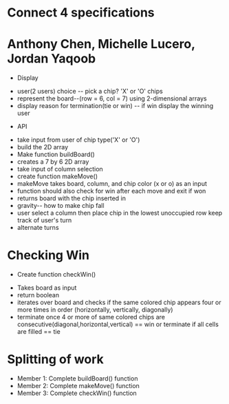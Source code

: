 # Connect 4 specifications
# Anthony Chen, Michelle Lucero, Jordan Yaqoob

* Display  
- user(2 users) choice -- pick a chip? 'X' or 'O' chips
- represent the board--(row = 6, col = 7) using 2-dimensional arrays
- display reason for termination(tie or win) -- if win display the winning user


* API
- take input from user of chip type('X' or 'O')
- build the 2D array
- Make function buildBoard()
- creates a 7 by 6 2D array
- take input of column selection
- create function makeMove()
- makeMove takes board, column, and chip color (x or o) as an input
- function should also check for win after each move and exit if won
- returns board with the chip inserted in
- gravity-- how to make chip fall
- user select a column then place chip in the lowest unoccupied row keep track of user's turn
- alternate turns

# Checking Win
* Create function checkWin()
- Takes board as input
- return boolean
- iterates over board and checks if the same colored chip appears
four or more times in order (horizontally, vertically, diagonally)
- terminate once 4 or more of same colored chips are consecutive(diagonal,horizontal,vertical) == win or terminate if all cells are filled == tie

# Splitting of work
- Member 1: Complete buildBoard() function
- Member 2: Complete makeMove() function
- Member 3: Complete checkWin() function
